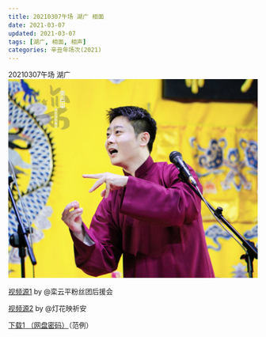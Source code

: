 ```yaml
---
title: 20210307午场 湖广 相面
date: 2021-03-07
updated: 2021-03-07
tags: [湖广, 相面, 相声] 
categories: 辛丑年场次(2021)
---
```

20210307午场 湖广
![相面1](https://raw.githubusercontent.com/rhenginium/image/main/img-1616471876059887534c229be9bf8ba7d5c699afe9c01.jpg)



[视频源1](https://video.weibo.com/show?fid=1034:4612158462558327) by @栾云平粉丝团后援会

[视频源2](https://video.weibo.com/show?fid=1034:4612155027423281)  by @灯花映祈安

[下载1 （网盘密码）]()（范例）

